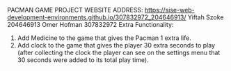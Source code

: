 PACMAN GAME PROJECT
WEBSITE ADDRESS: https://sise-web-development-environments.github.io/307832972_204646913/
Yiftah Szoke 204646913
Omer Hofman 307832972
Extra Functionality:
1. Add Medicine to the game that gives the Pacman 1 extra life.
2. Add clock to the game that gives the player 30 extra seconds to play (after collecting the clock the player can see on the settings menu that 30 seconds were added to its total play time).
 
